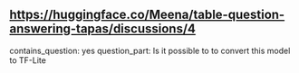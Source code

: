 ## https://huggingface.co/Meena/table-question-answering-tapas/discussions/4

contains_question: yes
question_part: Is it possible to to convert this model to TF-Lite